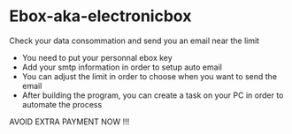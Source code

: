 # Ebox-aka-electronicbox
Check your data consommation and send you an email near the limit

- You need to put your personnal ebox key
- Add your smtp information in order to setup auto email
- You can adjust the limit in order to choose when you want to send the email
- After building the program, you can create a task on your PC in order to automate the process

AVOID EXTRA PAYMENT NOW !!!
